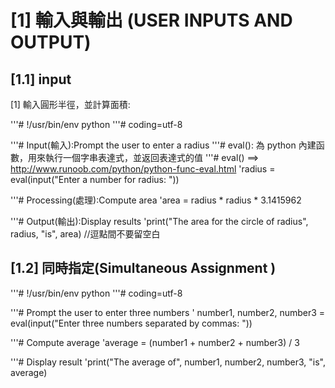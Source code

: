 [1] 輸入與輸出 (USER INPUTS AND OUTPUT)
====================
[1.1] input 
--------------------
[1] 輸入圓形半徑，並計算面積:

'''# !/usr/bin/env python
'''# coding=utf-8

'''# Input(輸入):Prompt the user to enter a radius 
'''# eval(): 為 python 內建函數，用來執行一個字串表達式，並返回表達式的值
'''# eval() ==> http://www.runoob.com/python/python-func-eval.html
'radius = eval(input("Enter a number for radius: "))

'''# Processing(處理):Compute area
'area = radius * radius * 3.1415962

'''# Output(輸出):Display results
'print("The area for the circle of radius", radius, "is", area)  //逗點間不要留空白

[1.2] 同時指定(Simultaneous Assignment )
-----------------------
'''# !/usr/bin/env python
'''# coding=utf-8

'''# Prompt the user to enter three numbers
' number1, number2, number3 = eval(input("Enter three numbers separated by commas: "))

'''# Compute average
'average = (number1 + number2 + number3) / 3

'''# Display result
 'print("The average of", number1, number2, number3, "is", average)






